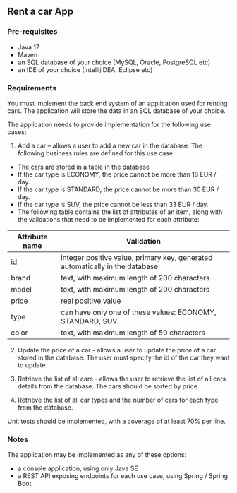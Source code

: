## Rent a car App

### Pre-requisites

* Java 17
* Maven
* an SQL database of your choice (MySQL, Oracle, PostgreSQL etc)
* an IDE of your choice (IntellijIDEA, Eclipse etc)

### Requirements

You must implement the back end system of an application used for renting cars. The application will store the data in an SQL database of your choice.

The application needs to provide implementation for the following use cases:

1. Add a car – allows a user to add a new car in the database. The following business rules are defined for this use case:
* The cars are stored in a table in the database
* If the car type is ECONOMY, the price cannot be more than 18 EUR / day.
* If the car type is STANDARD, the price cannot be more than 30 EUR / day.
* If the car type is SUV, the price cannot be less than 33 EUR / day.
* The following table contains the list of attributes of an item, along with the validations that need to be implemented for each attribute:

 Attribute name | Validation
----------- | -----------
 id         | integer positive value, primary key, generated automatically in the database
 brand      | text, with maximum length of 200 characters
 model      | text, with maximum length of 200 characters
 price      | real positive value
 type       | can have only one of these values: ECONOMY, STANDARD, SUV
 color      | text, with maximum length of 50 characters

2. Update the price of a car - allows a user to update the price of a car stored in the database. The user must specify the id of the car they want to update. 

3. Retrieve the list of all cars - allows the user to retrieve the list of all cars details from the database. The cars should be sorted by price.

4. Retrieve the list of all car types and the number of cars for each type from the database. 

Unit tests should be implemented, with a coverage of at least 70% per line.

### Notes
The application may be implemented as any of these options:
* a console application, using only Java SE
* a REST API exposing endpoints for each use case, using Spring / Spring Boot


